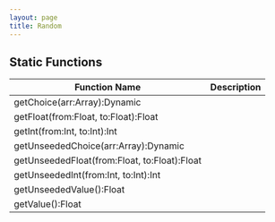 ```yaml
---
layout: page
title: Random
---
```


## Static Functions

| Function Name | Description |
| --------------- | ------------- |
| getChoice(arr:Array<Dynamic>):Dynamic |  |
| getFloat(from:Float, to:Float):Float |  |
| getInt(from:Int, to:Int):Int |  |
| getUnseededChoice(arr:Array<Dynamic>):Dynamic |  |
| getUnseededFloat(from:Float, to:Float):Float |  |
| getUnseededInt(from:Int, to:Int):Int |  |
| getUnseededValue():Float |  |
| getValue():Float |  |


